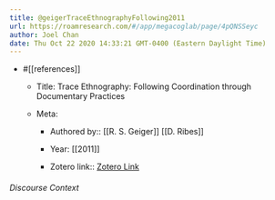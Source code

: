 ```yaml
---
title: @geigerTraceEthnographyFollowing2011
url: https://roamresearch.com/#/app/megacoglab/page/4pQNSSeyc
author: Joel Chan
date: Thu Oct 22 2020 14:33:21 GMT-0400 (Eastern Daylight Time)
---
```


- #[[references]]

    - Title: Trace Ethnography: Following Coordination through Documentary Practices

    - Meta:

        - Authored by:: [[R. S. Geiger]] [[D. Ribes]]

        - Year: [[2011]]

        - Zotero link:: [Zotero Link](zotero://select/items/1_J7YIX88H)

###### Discourse Context



